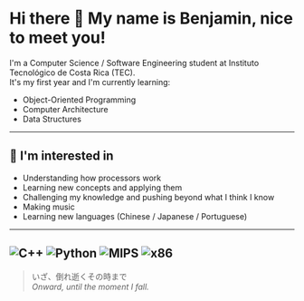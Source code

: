 # Hi there 👋 My name is Benjamin, nice to meet you!

I'm a Computer Science / Software Engineering student at Instituto Tecnológico de Costa Rica (TEC).  
It's my first year and I'm currently learning:

- Object-Oriented Programming  
- Computer Architecture  
- Data Structures  

---

## 🌱 I'm interested in
- Understanding how processors work 
- Learning new concepts and applying them  
- Challenging my knowledge and pushing beyond what I think I know
- Making music 
- Learning new languages (Chinese / Japanese / Portuguese)  

---
![C++](https://img.shields.io/badge/C++-blue?style=flat-square)
![Python](https://img.shields.io/badge/Python-yellow?style=flat-square)
![MIPS](https://img.shields.io/badge/MIPS-%23FF6347?style=flat&logo=assembly)
![x86](https://img.shields.io/badge/x86-%2300BFFF?style=flat&logo=assembly)
---
> いざ、倒れ逝くその時まで  
> *Onward, until the moment I fall.*
